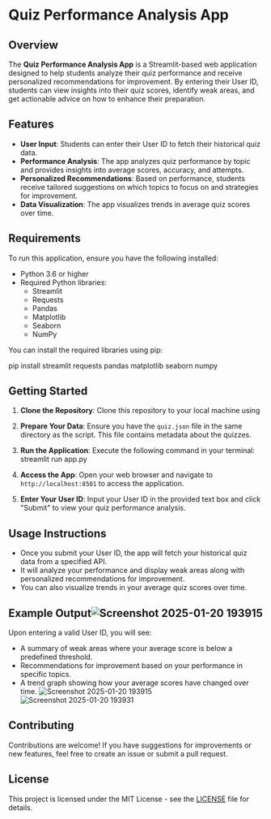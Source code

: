 # Quiz Performance Analysis App

## Overview

The **Quiz Performance Analysis App** is a Streamlit-based web application designed to help students analyze their quiz performance and receive personalized recommendations for improvement. By entering their User ID, students can view insights into their quiz scores, identify weak areas, and get actionable advice on how to enhance their preparation.

## Features

- **User Input**: Students can enter their User ID to fetch their historical quiz data.
- **Performance Analysis**: The app analyzes quiz performance by topic and provides insights into average scores, accuracy, and attempts.
- **Personalized Recommendations**: Based on performance, students receive tailored suggestions on which topics to focus on and strategies for improvement.
- **Data Visualization**: The app visualizes trends in average quiz scores over time.

## Requirements

To run this application, ensure you have the following installed:

- Python 3.6 or higher
- Required Python libraries:
  - Streamlit
  - Requests
  - Pandas
  - Matplotlib
  - Seaborn
  - NumPy

You can install the required libraries using pip:

pip install streamlit requests pandas matplotlib seaborn numpy


## Getting Started

1. **Clone the Repository**:
   Clone this repository to your local machine using


2. **Prepare Your Data**:
Ensure you have the `quiz.json` file in the same directory as the script. This file contains metadata about the quizzes.

3. **Run the Application**:
Execute the following command in your terminal:
streamlit run app.py


4. **Access the App**:
Open your web browser and navigate to `http://localhost:8501` to access the application.

5. **Enter Your User ID**:
Input your User ID in the provided text box and click "Submit" to view your quiz performance analysis.

## Usage Instructions

- Once you submit your User ID, the app will fetch your historical quiz data from a specified API.
- It will analyze your performance and display weak areas along with personalized recommendations for improvement.
- You can also visualize trends in your average quiz scores over time.

## Example Output![Screenshot 2025-01-20 193915](https://github.com/user-attachments/assets/b7399514-8c41-4f49-ac93-393addce8ac4)


Upon entering a valid User ID, you will see:

- A summary of weak areas where your average score is below a predefined threshold.
- Recommendations for improvement based on your performance in specific topics.
- A trend graph showing how your average scores have changed over time.
![Screenshot 2025-01-20 193915](https://github.com/user-attachments/assets/b7399514-8c41-4f49-ac93-393addce8ac4)
![Screenshot 2025-01-20 193931](https://github.com/user-attachments/assets/7dd0c25c-aab7-406a-8a4c-b458d67fad07)




## Contributing

Contributions are welcome! If you have suggestions for improvements or new features, feel free to create an issue or submit a pull request.

## License

This project is licensed under the MIT License - see the [LICENSE](LICENSE) file for details.




